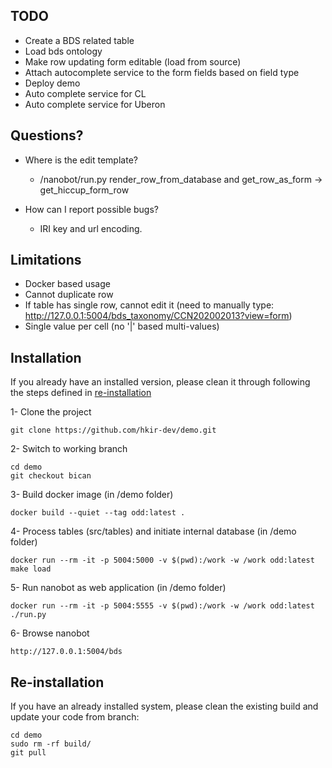## TODO

* Create a BDS related table
* Load bds ontology
* Make row updating form editable (load from source)
* Attach autocomplete service to the form fields based on field type
* Deploy demo
* Auto complete service for CL 
* Auto complete service for Uberon

## Questions?

* Where is the edit template?
  * /nanobot/run.py  render_row_from_database  and  get_row_as_form  -> get_hiccup_form_row

* How can I report possible bugs?
  * IRI key and url encoding.

## Limitations

* Docker based usage
* Cannot duplicate row
* If table has single row, cannot edit it (need to manually type: http://127.0.0.1:5004/bds_taxonomy/CCN202002013?view=form)
* Single value per cell (no '|' based multi-values)

## Installation

If you already have an installed version, please clean it through following the steps defined in [re-installation](#re-installation)

1- Clone the project
```
git clone https://github.com/hkir-dev/demo.git
```

2- Switch to working branch
```
cd demo
git checkout bican
```

3- Build docker image (in /demo folder)
```
docker build --quiet --tag odd:latest .
```

4- Process tables (src/tables) and initiate internal database (in /demo folder)
```
docker run --rm -it -p 5004:5000 -v $(pwd):/work -w /work odd:latest make load
```

5- Run nanobot as web application (in /demo folder)
```
docker run --rm -it -p 5004:5555 -v $(pwd):/work -w /work odd:latest ./run.py
```

6- Browse nanobot
```
http://127.0.0.1:5004/bds
```

## Re-installation

If you have an already installed system, please clean the existing build and update your code from branch:

```
cd demo
sudo rm -rf build/
git pull
```